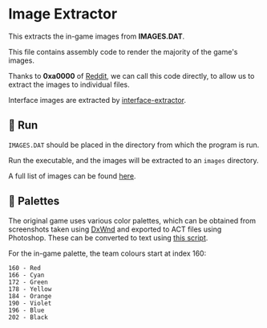 # Image Extractor

This extracts the in-game images from **IMAGES.DAT**.

This file contains assembly code to render the majority of the game's images.

Thanks to **0xa0000** of [Reddit](https://www.reddit.com/r/asm/comments/as8ivk/how_can_i_call_a_stored_routine_with_unknown/egtl489/), we can call this code directly, to allow us to extract the images to individual files.

Interface images are extracted by [interface-extractor](/projects/interface-extractor).

## :runner: Run

`IMAGES.DAT` should be placed in the directory from which the program is run.

Run the executable, and the images will be extracted to an `images` directory.

A full list of images can be found [here](/docs/research/images.md).

## :art: Palettes

The original game uses various color palettes, which can be obtained from screenshots taken using [DxWnd](https://sourceforge.net/projects/dxwnd/) and exported to ACT files using Photoshop. These can be converted to text using [this script](convert_palette.py).

For the in-game palette, the team colours start at index 160:

    160 - Red
    166 - Cyan
    172 - Green
    178 - Yellow
    184 - Orange
    190 - Violet
    196 - Blue
    202 - Black

